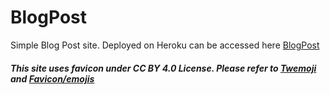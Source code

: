 # BlogPost

Simple Blog Post site. Deployed on Heroku can be accessed here [BlogPost](https://sleepy-waters-87365.herokuapp.com/)
##### This site uses favicon under CC BY 4.0 License. Please refer to [Twemoji](https://twemoji.twitter.com/) and [Favicon/emojis](https://favicon.io/emoji-favicons/)

